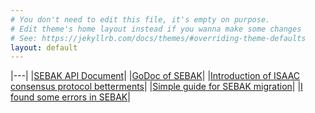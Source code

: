 ```yaml
---
# You don't need to edit this file, it's empty on purpose.
# Edit theme's home layout instead if you wanna make some changes
# See: https://jekyllrb.com/docs/themes/#overriding-theme-defaults
layout: default
---
```


|---|
|[SEBAK API Document](https://bosnet.github.io/sebak)|
|[GoDoc of SEBAK](https://godoc.org/boscoin.io/sebak)|
|[Introduction of ISAAC consensus protocol betterments](/introduction-isaac-consensus-protocol-betterment/)|
|[Simple guide for SEBAK migration](/simple-guide-for-sebak-migration/)|
|[I found some errors in SEBAK](/I-find-some-errors-in-sebak/)|
